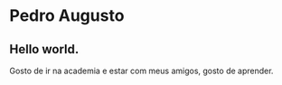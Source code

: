 # Pedro Augusto

## Hello world.

Gosto de ir na academia e estar com meus amigos, gosto de aprender.